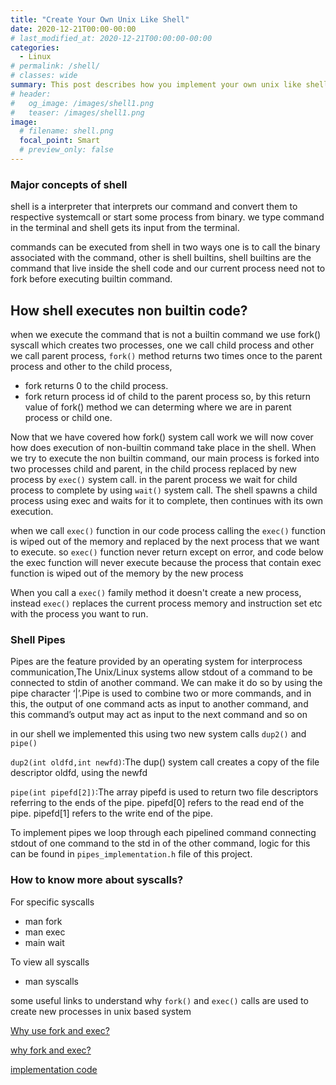 ```yaml
---
title: "Create Your Own Unix Like Shell"
date: 2020-12-21T00:00-00:00
# last_modified_at: 2020-12-21T00:00:00-00:00
categories:
  - Linux
# permalink: /shell/
# classes: wide
summary: This post describes how you implement your own unix like shell from scratch accessing system calls through c programmig language
# header:
#   og_image: /images/shell1.png
#   teaser: /images/shell1.png
image:
  # filename: shell.png
  focal_point: Smart
  # preview_only: false
---
```


### Major concepts of shell

shell is a interpreter that interprets our command and convert them to respective systemcall or start some process from binary.
we type command in the terminal and shell gets its input from the terminal.

commands can be executed from shell in two ways one is to call the binary associated with the command, other is shell builtins, shell builtins are the command that live inside the shell code and our current process need not to fork before executing builtin command.

## How shell executes non builtin code?

when we execute the command that is not a builtin command we use fork() syscall which creates two processes, one we call child process and other we call parent process, `fork()` method returns two times once to the parent process and other to the child process,

- fork returns 0 to the child process.
- fork return process id of child to the parent process
  so, by this return value of fork() method we can determing where we are in parent
  process or child one.

Now that we have covered how fork() system call work we will now cover how does execution of non-builtin command take place in the shell. When we try to execute the non builtin command, our main process is forked into two processes child and parent, in the child process replaced by new process by `exec()` system call. in the parent process we wait for child process to complete by using `wait()` system call. The shell spawns a child process using exec and waits for it to complete, then continues with its own execution.

when we call `exec()` function in our code process calling the `exec()` function is wiped out of the memory and replaced by the next process that we want to execute. so `exec()` function never return except on error, and code below the exec function will never execute because the process that contain exec function is wiped out of the memory by the new process

When you call a `exec()` family method it doesn't create a new process, instead `exec()` replaces the current process memory and instruction set etc with the process you want to run.

### Shell Pipes

Pipes are the feature provided by an operating system for interprocess communication,The Unix/Linux systems allow stdout of a command to be connected to stdin of another command. We can make it do so by using the pipe character ‘\|’.Pipe is used to combine two or more commands, and in this, the output of one command acts as input to another command, and this command’s output may act as input to the next command and so on

in our shell we implemented this using two new system calls `dup2()` and `pipe()`

`dup2(int oldfd,int newfd)`:The dup() system call creates a copy of the file descriptor oldfd, using the newfd

`pipe(int pipefd[2])`:The array pipefd is used to
return two file descriptors referring to the ends of the pipe. pipefd[0] refers to the read end of the pipe. pipefd[1] refers to
the write end of the pipe.

To implement pipes we loop through each pipelined command connecting stdout of one command to the std in of the other command, logic for this can be found in `pipes_implementation.h` file of this project.

### How to know more about syscalls?

For specific syscalls

- man fork
- man exec
- main wait

To view all syscalls

- man syscalls

some useful links to understand why `fork()` and `exec()` calls are used to create new processes in unix based system

[Why use fork and exec?](https://www.google.comhttps://askubuntu.com/a/428460/942407)

[why fork and exec?](https://unix.stackexchange.com/a/136673/444490)

[implementation code](https://github.com/Atomnp/Shell_from_scratch)
